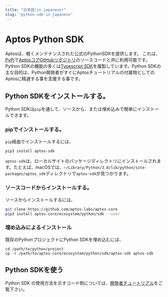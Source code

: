 ```yaml
---
title: "日本語(in japanese)"
slug: "python-sdk-in-japanese"
---
```


# Aptos Python SDK
Aptosは、軽くメンテナンスされた公式のPythonSDKを提供します。 これは、[PyPi](https://pypi.org/project/aptos-sdk/)で[AptosコアGitHubリポジトリ](https://github.com/aptos-labs/aptos-core/tree/main/ecosystem/python/sdk)のソースコードと共に利用可能です。Python SDKの機能の多くは[Typescript SDK](../ts-sdk/index.md)を複製しています。Python SDKの主な目的は、Python開発者がすぐにAptosチュートリアルの付属物としてのAptosに精通する事を支援する事です。

## Python SDKをインストールする。

Python SDKは`pip`を通して、ソースから、または埋め込みで簡単にインストールできます。

### pipでインストールする。

`pip`経由でインストールするには、

```bash
pip3 install aptos-sdk
```

`aptos-sdk`は、ローカルサイトのパッケージディレクトリにインストールされます。たとえば、macOSでは、`~/Library/Python/3.8/lib/python/site-packages/aptos_sdk`ディレクトリで`aptos-sdk`が見つかります。

### ソースコードからインストールする。

ソースからインストールするには、

```bash
git clone https://github.com/aptos-labs/aptos-core
pip3 install aptos-core/ecosystem/python/sdk --user
```

### 埋め込みによるインストール

既存のPythonプロジェクトにPython SDKを埋め込むには、

```
cd /path/to/python/project
cp -r /path/to/aptos-core/ecosystem/python/sdk/aptos-sdk aptos-sdk
```

## Python SDKを使う

Python SDK の使用方法を示すコード例については、[開発者チュートリアル](../../tutorials/index.md)をご覧下さい。 
